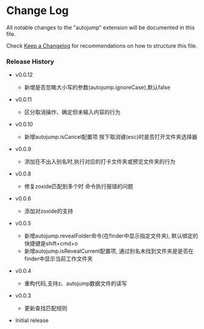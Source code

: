 # Change Log

All notable changes to the "autojump" extension will be documented in this file.

Check [Keep a Changelog](http://keepachangelog.com/) for recommendations on how to structure this file.

### Release History

- v0.0.12

  - 新增是否忽略大小写的参数(autojump.ignoreCase),默认false

- v0.0.11

  - 区分取消操作、确定但未输入内容的行为

- v0.0.10

  - 新增autojump.isCancel配置项 按下取消键(esc)时是否打开文件夹选择器

- v0.0.9

  - 添加在不出入别名时,执行对应的打卡文件夹或预览文件夹的行为

- v0.0.8

  - 修复zoxide匹配到多个时 命令执行报错的问题

- v0.0.6

  - 添加对zoxide的支持

- v0.0.5

  - 新增autojump.revealFolder命令(在finder中显示指定文件夹), 默认绑定的快捷键是shift+cmd+o
  - 新增autojump.isRevealCurrent配置项, 通过别名未找到文件夹是是否在finder中显示当前工作文件夹

- v0.0.4

  - 重构代码,支持z、autojump数据文件的读写

- v0.0.3

  - 更新查找匹配规则

- Initial release
